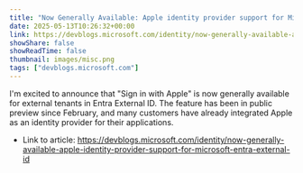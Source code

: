 ```yaml
---
title: "Now Generally Available: Apple identity provider support for Microsoft Entra External ID"
date: 2025-05-13T10:26:32+00:00
link: https://devblogs.microsoft.com/identity/now-generally-available-apple-identity-provider-support-for-microsoft-entra-external-id
showShare: false
showReadTime: false
thumbnail: images/misc.png
tags: ["devblogs.microsoft.com"]
---
```

I'm excited to announce that "Sign in with Apple" is now generally available for external tenants in Entra External ID. The feature has been in public preview since February, and many customers have already integrated Apple as an identity provider for their applications.

- Link to article: https://devblogs.microsoft.com/identity/now-generally-available-apple-identity-provider-support-for-microsoft-entra-external-id
